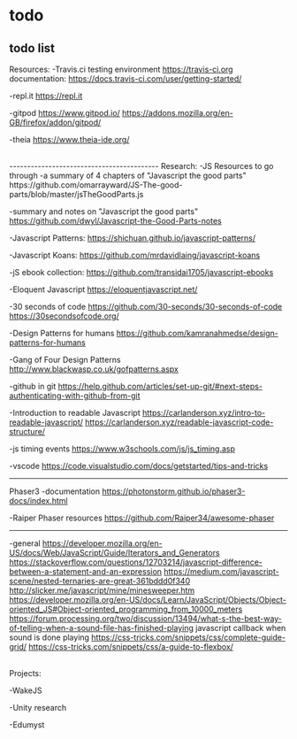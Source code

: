 # todo
todo list
-------------------------------------
Resources:
  -Travis.ci testing environment
  https://travis-ci.org
  documentation:
  https://docs.travis-ci.com/user/getting-started/
  
  -repl.it
  https://repl.it
  
  
  -gitpod
  https://www.gitpod.io/
  https://addons.mozilla.org/en-GB/firefox/addon/gitpod/
  
  -theia
  https://www.theia-ide.org/
  
<br />  
------------------------------------------
Research:
-JS Resources to go through
  -a summary of 4 chapters of "Javascript the good parts"
  https://github.com/omarrayward/JS-The-good-parts/blob/master/jsTheGoodParts.js
  
  -summary and notes on "Javascript the good parts"
  https://github.com/dwyl/Javascript-the-Good-Parts-notes
  
  -Javascript Patterns:
  https://shichuan.github.io/javascript-patterns/
  
  -Javascript Koans:
  https://github.com/mrdavidlaing/javascript-koans
  
  -jS ebook collection:
  https://github.com/transidai1705/javascript-ebooks
  
  -Eloquent Javascript
  https://eloquentjavascript.net/
  
  -30 seconds of code
  https://github.com/30-seconds/30-seconds-of-code
  https://30secondsofcode.org/
  
  -Design Patterns for humans
  https://github.com/kamranahmedse/design-patterns-for-humans
  
  -Gang of Four Design Patterns
  http://www.blackwasp.co.uk/gofpatterns.aspx
  
  -github in git
  https://help.github.com/articles/set-up-git/#next-steps-authenticating-with-github-from-git
  
  -Introduction to readable Javascript
  https://carlanderson.xyz/intro-to-readable-javascript/
  https://carlanderson.xyz/readable-javascript-code-structure/
  
  -js timing events
  https://www.w3schools.com/js/js_timing.asp
  
  -vscode
  https://code.visualstudio.com/docs/getstarted/tips-and-tricks
  
  
  ---------------------------------------------
  Phaser3
  -documentation
  https://photonstorm.github.io/phaser3-docs/index.html
  
  -Raiper Phaser resources
  https://github.com/Raiper34/awesome-phaser
  
  
  ---------------------------------------------
  -general
  https://developer.mozilla.org/en-US/docs/Web/JavaScript/Guide/Iterators_and_Generators
  https://stackoverflow.com/questions/12703214/javascript-difference-between-a-statement-and-an-expression
  https://medium.com/javascript-scene/nested-ternaries-are-great-361bddd0f340
  http://slicker.me/javascript/mine/minesweeper.htm
  https://developer.mozilla.org/en-US/docs/Learn/JavaScript/Objects/Object-oriented_JS#Object-oriented_programming_from_10000_meters
  https://forum.processing.org/two/discussion/13494/what-s-the-best-way-of-telling-when-a-sound-file-has-finished-playing
  javascript callback when sound is done playing
  https://css-tricks.com/snippets/css/complete-guide-grid/
  https://css-tricks.com/snippets/css/a-guide-to-flexbox/
  
  
<br />
Projects:
  
  -WakeJS
  
  -Unity research
  
  -Edumyst
  
